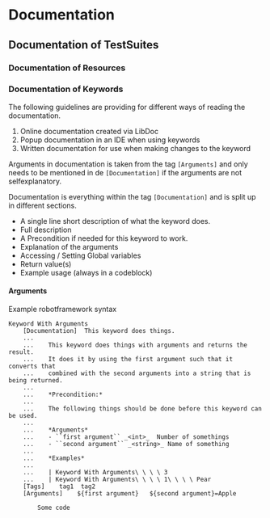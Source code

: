 # Documentation

## Documentation of TestSuites

### Documentation of Resources

### Documentation of Keywords

The following guidelines are providing for different ways of reading the documentation.

1. Online documentation created via LibDoc
2. Popup documentation in an IDE when using keywords
3. Written documentation for use when making changes to the keyword

Arguments in documentation is taken from the tag `[Arguments]` and only needs to be mentioned in de `[Documentation]` if the arguments are not selfexplanatory.

Documentation is everything within the tag `[Documentation]` and is split up in different sections.

* A single line short description of what the keyword does.
* Full description
* A Precondition if needed for this keyword to work.
* Explanation of the arguments
* Accessing / Setting Global variables
* Return value(s)
* Example usage (always in a codeblock)

#### Arguments

Example robotframework syntax

```robot
Keyword With Arguments
    [Documentation]  This keyword does things.
    ...
    ...    This keyword does things with arguments and returns the result.
    ...    It does it by using the first argument such that it converts that
    ...    combined with the second arguments into a string that is being returned.
    ...
    ...    *Precondition:*
    ...
    ...    The following things should be done before this keyword can be used.
    ...
    ...    *Arguments*
    ...    - ``first argument`` _<int>_  Number of somethings
    ...    - ``second argument`` _<string>_ Name of something
    ...
    ...    *Examples*
    ...
    ...    | Keyword With Arguments\ \ \ \ 3
    ...    | Keyword With Arguments\ \ \ \ 1\ \ \ \ Pear
    [Tags]    tag1  tag2
    [Arguments]    ${first argument}   ${second argument}=Apple

        Some code
```
